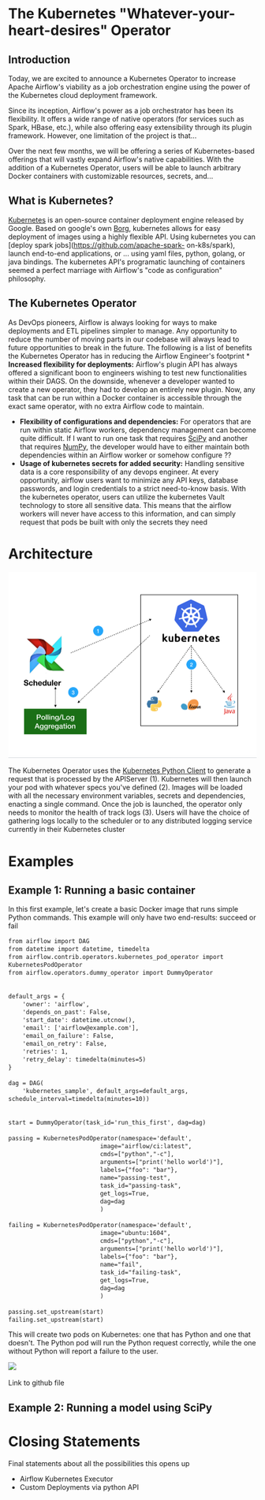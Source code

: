 # The Kubernetes "Whatever-your-heart-desires" Operator

## Introduction

Today, we are excited to announce a Kubernetes Operator to increase Apache
Airflow's viability as a job orchestration engine using the power of the
Kubernetes cloud deployment framework. 

Since its inception, Airflow's power as
a job orchestrator has been its flexibility. It offers a wide range of native
operators (for services such as Spark, HBase, etc.), while also offering easy
extensibility through its plugin framework. However, one limitation of the
project is that...

Over the next few months, we will be offering a series of
Kubernetes-based offerings that will vastly expand Airflow's native
capabilities. With the addition of a Kubernetes Operator, users will be able to
launch arbitrary Docker containers with customizable resources, secrets, and...

## What is Kubernetes?

[Kubernetes](https://kubernetes.io/) is an open-source container deployment
engine released by Google. Based on google's own
[Borg](http://blog.kubernetes.io/2015/04/borg-predecessor-to-kubernetes.html),
kubernetes allows for easy deployment of images using a highly flexible API.
Using kubernetes you can [deploy spark jobs](https://github.com/apache-spark-
on-k8s/spark), launch end-to-end applications, or ... using yaml files, python,
golang, or java bindings. The kubernetes API's programatic launching of
containers seemed a perfect marriage with Airflow's "code as configuration"
philosophy.

## The Kubernetes Operator

As DevOps pioneers, Airflow is always looking for
ways to make deployments and ETL pipelines simpler to manage. Any opportunity to
reduce the number of moving parts in our codebase will always lead to future
opportunities to break in the future. The following is a list of benefits the
Kubernetes Operator has in reducing the Airflow Engineer's footprint
*
**Increased flexibility for deployments:**  Airflow's plugin API has always
offered a significant boon to engineers wishing to test new functionalities
within their DAGS. On the downside, whenever a developer wanted to create a new
operator, they had to develop an entirely new plugin. Now, any task that can be
run within a Docker container is accessible through the exact same operator,
with no extra Airflow code to maintain.
* **Flexibility of configurations and
dependencies:** For operators that are run within static Airflow workers,
dependency management can become quite difficult. If I want to run one task that
requires [SciPy](https://www.scipy.org) and another that requires
[NumPy](http://www.numpy.org), the developer would have to either maintain both
dependencies within an Airflow worker or somehow configure ??
* **Usage of
kubernetes secrets for added security:** Handling sensitive data is a core
responsibility of any devops engineer. At every opportunity, airflow users want
to minimize any API keys, database passwords, and login credentials to a strict
need-to-know basis. With the kubernetes operator, users can utilize the
kubernetes Vault technology to store all sensitive data. This means that the
airflow workers will never have access to this information, and can simply
request that pods be built with only the secrets they need

# Architecture

<img src="architecture.png">

The Kubernetes Operator uses the
[Kubernetes Python Client](https://github.com/kubernetes-client/python) to
generate a request that is processed by the APIServer (1). Kubernetes will then
launch your pod with whatever specs you've defined (2). Images will be loaded
with all the necessary environment variables, secrets and dependencies, enacting
a single command. Once the job is launched, the operator only needs to monitor
the health of track logs (3). Users will have the choice of gathering logs
locally to the scheduler or to any distributed logging service currently in
their Kubernetes cluster

# Examples

## Example 1: Running a basic container

In this first example, let's create a basic Docker image that runs simple Python
commands. This example will only have two end-results: succeed or fail

```{.python .input}
from airflow import DAG
from datetime import datetime, timedelta
from airflow.contrib.operators.kubernetes_pod_operator import KubernetesPodOperator
from airflow.operators.dummy_operator import DummyOperator


default_args = {
    'owner': 'airflow',
    'depends_on_past': False,
    'start_date': datetime.utcnow(),
    'email': ['airflow@example.com'],
    'email_on_failure': False,
    'email_on_retry': False,
    'retries': 1,
    'retry_delay': timedelta(minutes=5)
}

dag = DAG(
    'kubernetes_sample', default_args=default_args, schedule_interval=timedelta(minutes=10))


start = DummyOperator(task_id='run_this_first', dag=dag)

passing = KubernetesPodOperator(namespace='default',
                          image="airflow/ci:latest",
                          cmds=["python","-c"],
                          arguments=["print('hello world')"],
                          labels={"foo": "bar"},
                          name="passing-test",
                          task_id="passing-task",
                          get_logs=True,
                          dag=dag
                          )

failing = KubernetesPodOperator(namespace='default',
                          image="ubuntu:1604",
                          cmds=["python","-c"],
                          arguments=["print('hello world')"],
                          labels={"foo": "bar"},
                          name="fail",
                          task_id="failing-task",
                          get_logs=True,
                          dag=dag
                          )

passing.set_upstream(start)
failing.set_upstream(start)
```

This will create two pods on Kubernetes: one that has Python and one that
doesn't. The Python pod will run the Python request correctly, while the one
without Python will report a failure to the user.

<img src="files/image.png">

Link to github file

## Example 2: Running a model using SciPy

# Closing Statements

Final statements about all the possibilities this opens up

* Airflow Kubernetes
Executor
* Custom Deployments via python API
